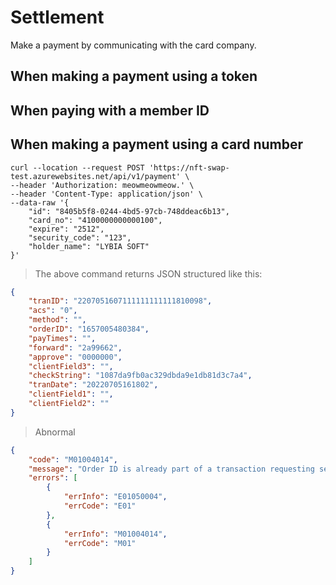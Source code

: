 # Settlement

Make a payment by communicating with the card company.

## When making a payment using a token

## When paying with a member ID

## When making a payment using a card number

```shell
curl --location --request POST 'https://nft-swap-test.azurewebsites.net/api/v1/payment' \
--header 'Authorization: meowmeowmeow.' \
--header 'Content-Type: application/json' \
--data-raw '{
    "id": "8405b5f8-0244-4bd5-97cb-748ddeac6b13",
    "card_no": "4100000000000100",
    "expire": "2512",
    "security_code": "123",
    "holder_name": "LYBIA SOFT"
}'
```

> The above command returns JSON structured like this:

```json
{
    "tranID": "2207051607111111111111810098",
    "acs": "0",
    "method": "",
    "orderID": "1657005480384",
    "payTimes": "",
    "forward": "2a99662",
    "approve": "0000000",
    "clientField3": "",
    "checkString": "1087da9fb0ac329dbda9e1db81d3c7a4",
    "tranDate": "20220705161802",
    "clientField1": "",
    "clientField2": ""
}
```
> Abnormal

```json
{
    "code": "M01004014",
    "message": "Order ID is already part of a transaction requesting settlement",
    "errors": [
        {
            "errInfo": "E01050004",
            "errCode": "E01"
        },
        {
            "errInfo": "M01004014",
            "errCode": "M01"
        }
    ]
}
```